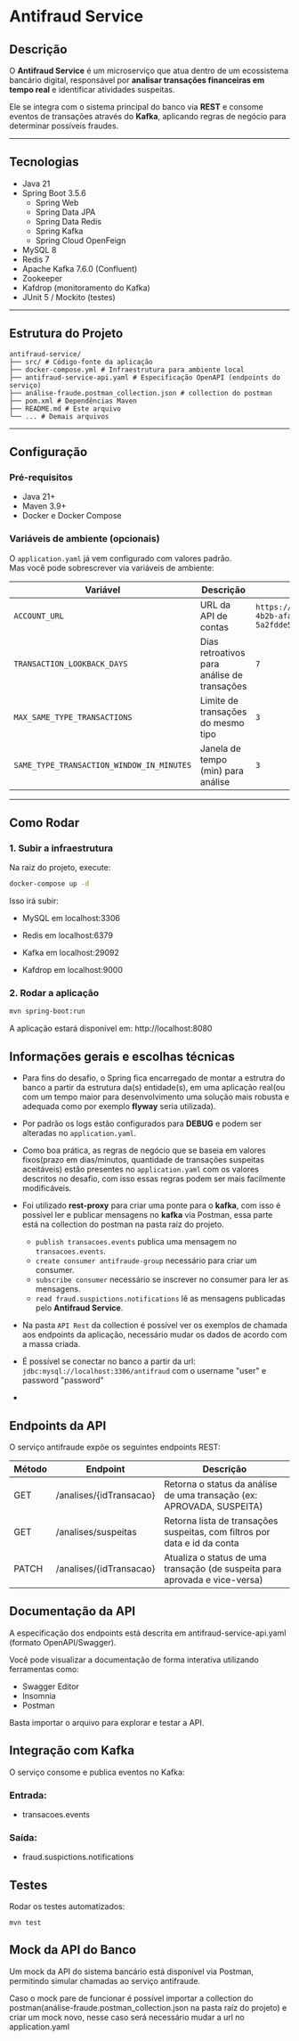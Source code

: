 # Antifraud Service

## Descrição
O **Antifraud Service** é um microserviço que atua dentro de um ecossistema bancário digital, responsável por **analisar transações financeiras em tempo real** e identificar atividades suspeitas.

Ele se integra com o sistema principal do banco via **REST** e consome eventos de transações através do **Kafka**, aplicando regras de negócio para determinar possíveis fraudes.

---

## Tecnologias
- Java 21
- Spring Boot 3.5.6
    - Spring Web
    - Spring Data JPA
    - Spring Data Redis
    - Spring Kafka
    - Spring Cloud OpenFeign
- MySQL 8
- Redis 7
- Apache Kafka 7.6.0 (Confluent)
- Zookeeper
- Kafdrop (monitoramento do Kafka)
- JUnit 5 / Mockito (testes)

---

## Estrutura do Projeto
```
antifraud-service/
├── src/ # Código-fonte da aplicação
├── docker-compose.yml # Infraestrutura para ambiente local
├── antifraud-service-api.yaml # Especificação OpenAPI (endpoints do serviço)
├── análise-fraude.postman_collection.json # collection do postman
├── pom.xml # Dependências Maven
├── README.md # Este arquivo
└── ... # Demais arquivos
```

---
## Configuração

### Pré-requisitos
- Java 21+
- Maven 3.9+
- Docker e Docker Compose

### Variáveis de ambiente (opcionais)
O `application.yaml` já vem configurado com valores padrão.  
Mas você pode sobrescrever via variáveis de ambiente:

| Variável                           | Descrição                                      | Default |
|------------------------------------|------------------------------------------------|---------|
| `ACCOUNT_URL`                      | URL da API de contas                           | `https://13289d5f-2661-4b2b-afad-5a2fdde5d431.mock.pstmn.io` |
| `TRANSACTION_LOOKBACK_DAYS`        | Dias retroativos para análise de transações    | `7` |
| `MAX_SAME_TYPE_TRANSACTIONS`       | Limite de transações do mesmo tipo             | `3` |
| `SAME_TYPE_TRANSACTION_WINDOW_IN_MINUTES` | Janela de tempo (min) para análise          | `3` |

---

## Como Rodar

### 1. Subir a infraestrutura
Na raiz do projeto, execute:
```bash
docker-compose up -d
```
Isso irá subir:

- MySQL em localhost:3306

- Redis em localhost:6379

- Kafka em localhost:29092

- Kafdrop em localhost:9000

### 2. Rodar a aplicação

```bash
mvn spring-boot:run
```
A aplicação estará disponível em:
http://localhost:8080

## Informações gerais e escolhas técnicas

- Para fins do desafio, o Spring fica encarregado de montar a estrutra do banco a partir da estrutura da(s) entidade(s),
em uma aplicação real(ou com um tempo maior para desenvolvimento uma solução mais robusta e adequada como por exemplo **flyway** seria utilizada).

- Por padrão os logs estão configurados para **DEBUG** e podem ser alteradas no `application.yaml`.

- Como boa prática, as regras de negócio que se baseia em valores fixos(prazo em dias/minutos, quantidade de transações suspeitas aceitáveis)
estão presentes no `application.yaml` com os valores descritos no desafio, com isso essas regras podem ser mais facilmente modificáveis.

- Foi utilizado **rest-proxy** para criar uma ponte para o **kafka**, com isso é possível ler e publicar mensagens no **kafka** 
via Postman, essa parte está na collection do postman na pasta raíz do projeto.
  - `publish transacoes.events` publica uma mensagem no `transacoes.events`.
  - `create consumer antifraude-group` necessário para criar um consumer.
  - `subscribe consumer` necessário se inscrever no consumer para ler as mensagens.
  - `read fraud.suspictions.notifications` lê as mensagens publicadas pelo **Antifraud Service**.
- Na pasta `API Rest` da collection é possível ver os exemplos de chamada aos endpoints da aplicação, necessário mudar os dados de acordo com a massa criada.

- É possível se conectar no banco a partir da url: `jdbc:mysql://localhost:3306/antifraud` com o username "user" e password "password"

- 



## Endpoints da API

O serviço antifraude expõe os seguintes endpoints REST:

| Método | Endpoint                | Descrição                                                                 |
|--------|-------------------------|---------------------------------------------------------------------------|
| GET    | /analises/{idTransacao} | Retorna o status da análise de uma transação (ex: APROVADA, SUSPEITA)     |
| GET    | /analises/suspeitas     | Retorna lista de transações suspeitas, com filtros por data e id da conta |
| PATCH  | /analises/{idTransacao} | Atualiza o status de uma transação (de suspeita para aprovada e vice-versa) |


## Documentação da API

A especificação dos endpoints está descrita em antifraud-service-api.yaml (formato OpenAPI/Swagger).

Você pode visualizar a documentação de forma interativa utilizando ferramentas como:
- Swagger Editor
- Insomnia
- Postman

Basta importar o arquivo para explorar e testar a API.

## Integração com Kafka

O serviço consome e publica eventos no Kafka:

### Entrada: 
- transacoes.events

### Saída: 
- fraud.suspictions.notifications

## Testes

Rodar os testes automatizados:

```
mvn test
```

## Mock da API do Banco

Um mock da API do sistema bancário está disponível via Postman, permitindo simular chamadas ao serviço antifraude.

Caso o mock pare de funcionar é possível importar a collection do postman(análise-fraude.postman_collection.json na pasta raíz do projeto) e criar um mock novo, nesse caso será necessário mudar a url no application.yaml